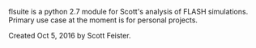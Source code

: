 flsuite is a python 2.7 module for Scott's analysis of FLASH simulations. Primary use case at the moment is for personal projects.

Created Oct 5, 2016 by Scott Feister.